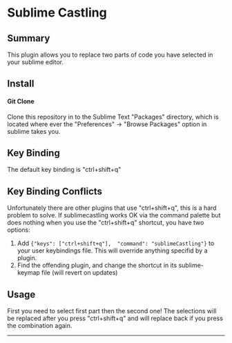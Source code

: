 Sublime Castling
================

## Summary
This plugin allows you to replace two parts of code you have selected in your sublime editor.

## Install

#### Git Clone
Clone this repository in to the Sublime Text "Packages" directory, which is located where ever the
"Preferences" -> "Browse Packages" option in sublime takes you.

## Key Binding

The default key binding is "ctrl+shift+q"

## Key Binding Conflicts

Unfortunately there are other plugins that use "ctrl+shift+q", this is a hard problem to solve. If sublimecastling works
OK via the command palette but does nothing when you use the "ctrl+shift+q" shortcut, you have two options:

1. Add ```{"keys": ["ctrl+shift+q"],  "command": "sublimeCastling"}``` to your user keybindings file. This will override anything specifid by a plugin.
2. Find the offending plugin, and change the shortcut in its sublime-keymap file (will revert on updates)


## Usage

First you need to select first part then the second one! The selections will be replaced after you press "ctrl+shift+q" and will replace back if you press the combination again.

---
